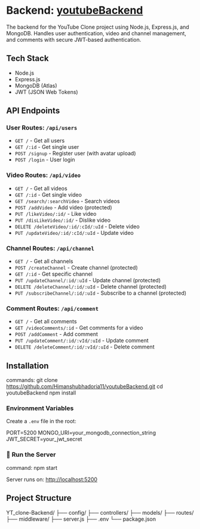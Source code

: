 # **Backend: [youtubeBackend](https://github.com/Himanshubhadoria11/youtubeBackend.git)**

The backend for the YouTube Clone project using Node.js, Express.js, and MongoDB. Handles user authentication, video and channel management, and comments with secure JWT-based authentication.

## Tech Stack
- Node.js
- Express.js
- MongoDB (Atlas)
- JWT (JSON Web Tokens)

## API Endpoints

### User Routes: `/api/users`
- `GET /` - Get all users
- `GET /:id` - Get single user
- `POST /signup` - Register user (with avatar upload)
- `POST /login` - User login

### Video Routes: `/api/video`
- `GET /` - Get all videos
- `GET /:id` - Get single video
- `GET /search/:searchVideo` - Search videos
- `POST /addVideo` - Add video (protected)
- `PUT /likeVideo/:id/` - Like video
- `PUT /disLikeVideo/:id/` - Dislike video
- `DELETE /deleteVideo/:id/:cId/:uId` - Delete video
- `PUT /updateVideo/:id/:cId/:uId` - Update video

### Channel Routes: `/api/channel`
- `GET /` - Get all channels
- `POST /createChannel` - Create channel (protected)
- `GET /:id` - Get specific channel
- `PUT /updateChannel/:id/:uId` - Update channel (protected)
- `DELETE /deleteChannel/:id/:uId` - Delete channel (protected)
- `PUT /subscribeChannel/:id/:uId` - Subscribe to a channel (protected)

### Comment Routes: `/api/comment`
- `GET /` - Get all comments
- `GET /videoComments/:id` - Get comments for a video
- `POST /addComment` - Add comment
- `PUT /updateComment/:id/:vId/:uId` - Update comment
- `DELETE /deleteComment/:id/:vId/:uId` - Delete comment

## Installation

commands: 
  git clone https://github.com/Himanshubhadoria11/youtubeBackend.git
  cd youtubeBackend
  npm install

### Environment Variables
Create a `.env` file in the root:

PORT=5200
MONGO_URI=your_mongodb_connection_string
JWT_SECRET=your_jwt_secret

### 🏃 **Run the Server**

command: npm start

Server runs on: [http://localhost:5200](http://localhost:5200)

## Project Structure

YT_clone-Backend/
├── config/
├── controllers/
├── models/
├── routes/
├── middleware/
├── server.js
├── .env
└── package.json


